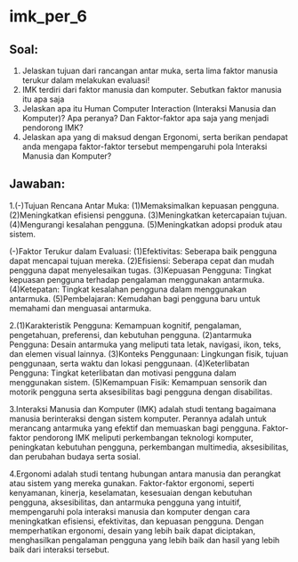 # imk_per_6

## Soal:
1. Jelaskan tujuan dari rancangan antar muka, serta lima faktor manusia terukur dalam melakukan evaluasi!
2. IMK terdiri dari faktor manusia dan komputer. Sebutkan faktor manusia itu apa saja
3. Jelaskan apa itu Human Computer Interaction (Interaksi Manusia dan Komputer)?  Apa peranya? Dan Faktor-faktor apa saja yang menjadi pendorong IMK?
4. Jelaskan apa yang di maksud dengan Ergonomi, serta berikan pendapat anda mengapa faktor-faktor tersebut mempengaruhi pola Interaksi Manusia dan Komputer?

## Jawaban:
1.(-)Tujuan Rencana Antar Muka:
   (1)Memaksimalkan kepuasan pengguna.
   (2)Meningkatkan efisiensi pengguna.
   (3)Meningkatkan ketercapaian tujuan.
   (4)Mengurangi kesalahan pengguna.
   (5)Meningkatkan adopsi produk atau sistem.

  (-)Faktor Terukur dalam Evaluasi:
   (1)Efektivitas: Seberapa baik pengguna dapat mencapai tujuan mereka.
   (2)Efisiensi: Seberapa cepat dan mudah pengguna dapat menyelesaikan tugas.
   (3)Kepuasan Pengguna: Tingkat kepuasan pengguna terhadap pengalaman menggunakan antarmuka.
   (4)Ketepatan: Tingkat kesalahan pengguna dalam menggunakan antarmuka.
   (5)Pembelajaran: Kemudahan bagi pengguna baru untuk memahami dan menguasai antarmuka.

2.(1)Karakteristik Pengguna: Kemampuan kognitif, pengalaman, pengetahuan, preferensi, dan kebutuhan pengguna.
  (2)antarmuka Pengguna: Desain antarmuka yang meliputi tata letak, navigasi, ikon, teks, dan elemen visual lainnya.
  (3)Konteks Penggunaan: Lingkungan fisik, tujuan penggunaan, serta waktu dan lokasi penggunaan.
  (4)Keterlibatan Pengguna: Tingkat keterlibatan dan motivasi pengguna dalam menggunakan sistem.
  (5)Kemampuan Fisik: Kemampuan sensorik dan motorik pengguna serta aksesibilitas bagi pengguna dengan disabilitas.

3.Interaksi Manusia dan Komputer (IMK) adalah studi tentang bagaimana manusia berinteraksi dengan sistem komputer. Perannya adalah untuk merancang antarmuka yang efektif dan memuaskan bagi pengguna. Faktor-faktor pendorong IMK meliputi perkembangan teknologi komputer, peningkatan kebutuhan pengguna, perkembangan multimedia, aksesibilitas, dan perubahan budaya serta sosial.

4.Ergonomi adalah studi tentang hubungan antara manusia dan perangkat atau sistem yang mereka gunakan. Faktor-faktor ergonomi, seperti kenyamanan, kinerja, keselamatan, kesesuaian dengan kebutuhan pengguna, aksesibilitas, dan antarmuka pengguna yang intuitif, mempengaruhi pola interaksi manusia dan komputer dengan cara meningkatkan efisiensi, efektivitas, dan kepuasan pengguna. Dengan memperhatikan ergonomi, desain yang lebih baik dapat diciptakan, menghasilkan pengalaman pengguna yang lebih baik dan hasil yang lebih baik dari interaksi tersebut.
